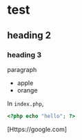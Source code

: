 # test
## heading 2
### heading 3

paragraph

- apple
- orange

In `index.php`,
```php
<?php echo "hello"; ?>
```
[Https://google.com]
